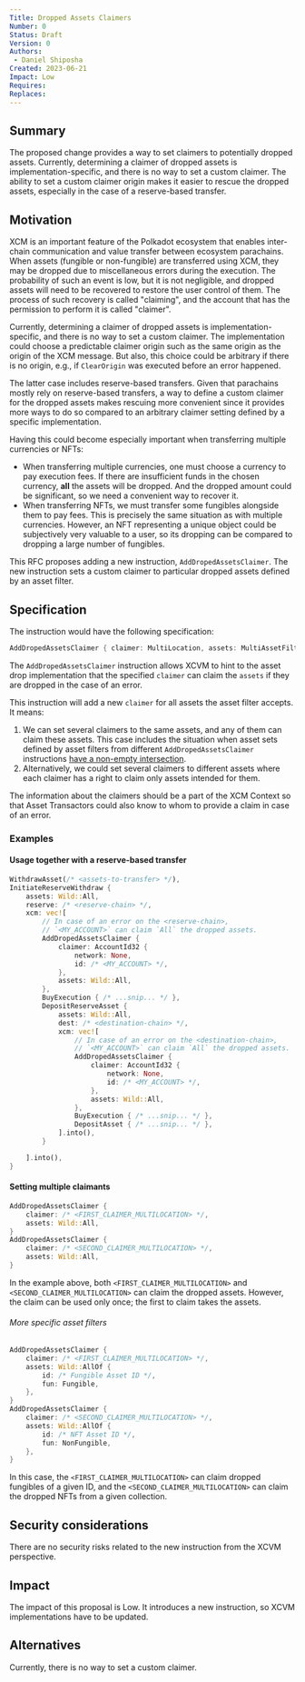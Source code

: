 ```yaml
---
Title: Dropped Assets Claimers
Number: 0
Status: Draft
Version: 0
Authors:
 - Daniel Shiposha
Created: 2023-06-21
Impact: Low
Requires:
Replaces:
---
```


## Summary

The proposed change provides a way to set claimers to potentially dropped assets.
Currently, determining a claimer of dropped assets is implementation-specific, and there is no way to set a custom claimer.
The ability to set a custom claimer origin makes it easier to rescue the dropped assets, especially in the case of a reserve-based transfer.

## Motivation

XCM is an important feature of the Polkadot ecosystem that enables inter-chain communication and value transfer between ecosystem parachains. When assets (fungible or non-fungible) are transferred using XCM, they may be dropped due to miscellaneous errors during the execution. The probability of such an event is low, but it is not negligible, and dropped assets will need to be recovered to restore the user control of them. The process of such recovery is called "claiming", and the account that has the permission to perform it is called "claimer".

Currently, determining a claimer of dropped assets is implementation-specific, and there is no way to set a custom claimer. The implementation could choose a predictable claimer origin such as the same origin as the origin of the XCM message. But also, this choice could be arbitrary if there is no origin, e.g., if `ClearOrigin` was executed before an error happened.

The latter case includes reserve-based transfers. Given that parachains mostly rely on reserve-based transfers, a way to define a custom claimer for the dropped assets makes rescuing more convenient since it provides more ways to do so compared to an arbitrary claimer setting defined by a specific implementation.

Having this could become especially important when transferring multiple currencies or NFTs:
 * When transferring multiple currencies, one must choose a currency to pay execution fees.
   If there are insufficient funds in the chosen currency, **all** the assets will be dropped. And the dropped amount could be significant, so we need a convenient way to recover it.
 * When transferring NFTs, we must transfer some fungibles alongside them to pay fees. This is precisely the same situation as with multiple currencies. However, an NFT representing a unique object could be subjectively very valuable to a user, so its dropping can be compared to dropping a large number of fungibles.

This RFC proposes adding a new instruction, `AddDropedAssetsClaimer`. The new instruction sets a custom claimer to particular dropped assets defined by an asset filter.

## Specification

The instruction would have the following specification:

```rust
AddDropedAssetsClaimer { claimer: MultiLocation, assets: MultiAssetFilter }
```

The `AddDropedAssetsClaimer` instruction allows XCVM to hint to the asset drop implementation that the specified `claimer` can claim the `assets` if they are dropped in the case of an error.

This instruction will add a new `claimer` for all assets the asset filter accepts.
It means:
 1. We can set several claimers to the same assets, and any of them can claim these assets. This case includes the situation when asset sets defined by asset filters from different `AddDropedAssetsClaimer` instructions [have a non-empty intersection](#setting-multiple-claimants).
 2. Alternatively, we could set several claimers to different assets where each claimer has a right to claim only assets intended for them.

The information about the claimers should be a part of the XCM Context so that Asset Transactors could also know to whom to provide a claim in case of an error. 

### Examples

#### Usage together with a reserve-based transfer
```rust
WithdrawAsset(/* <assets-to-transfer> */),
InitiateReserveWithdraw {
    assets: Wild::All,
    reserve: /* <reserve-chain> */,
    xcm: vec![
        // In case of an error on the <reserve-chain>,
        // `<MY_ACCOUNT>` can claim `All` the dropped assets.
        AddDropedAssetsClaimer {
            claimer: AccountId32 {
                network: None,
                id: /* <MY_ACCOUNT> */,
            },
            assets: Wild::All,
        },
        BuyExecution { /* ...snip... */ },
        DepositReserveAsset {
            assets: Wild::All,
            dest: /* <destination-chain> */,
            xcm: vec![
                // In case of an error on the <destination-chain>,
                // `<MY_ACCOUNT>` can claim `All` the dropped assets.
                AddDropedAssetsClaimer {
                    claimer: AccountId32 {
                        network: None,
                        id: /* <MY_ACCOUNT> */,
                    },
                    assets: Wild::All,
                },
                BuyExecution { /* ...snip... */ },
                DepositAsset { /* ...snip... */ },
            ].into(),
        }

    ].into(),
}
```

#### Setting multiple claimants

```rust
AddDropedAssetsClaimer {
    claimer: /* <FIRST_CLAIMER_MULTILOCATION> */,
    assets: Wild::All,
}
AddDropedAssetsClaimer {
    claimer: /* <SECOND_CLAIMER_MULTILOCATION> */,
    assets: Wild::All,
}
```

In the example above, both `<FIRST_CLAIMER_MULTILOCATION>` and `<SECOND_CLAIMER_MULTILOCATION>` can claim the dropped assets. However, the claim can be used only once; the first to claim takes the assets.

###### More specific asset filters
```rust
AddDropedAssetsClaimer {
    claimer: /* <FIRST_CLAIMER_MULTILOCATION> */,
    assets: Wild::AllOf {
        id: /* Fungible Asset ID */,
        fun: Fungible,
    },
}
AddDropedAssetsClaimer {
    claimer: /* <SECOND_CLAIMER_MULTILOCATION> */,
    assets: Wild::AllOf {
        id: /* NFT Asset ID */,
        fun: NonFungible,
    },
}
```

In this case, the `<FIRST_CLAIMER_MULTILOCATION>` can claim dropped fungibles of a given ID, and the `<SECOND_CLAIMER_MULTILOCATION>` can claim the dropped NFTs from a given collection.

## Security considerations

There are no security risks related to the new instruction from the XCVM perspective.

## Impact

The impact of this proposal is Low. It introduces a new instruction, so XCVM implementations have to be updated.

## Alternatives

Currently, there is no way to set a custom claimer.

